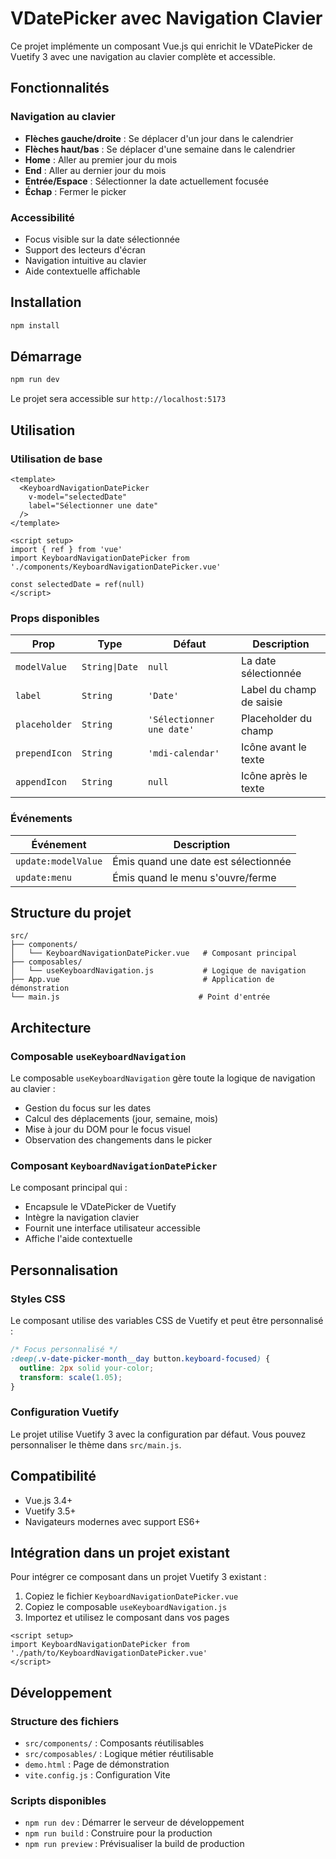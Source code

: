 # VDatePicker avec Navigation Clavier

Ce projet implémente un composant Vue.js qui enrichit le VDatePicker de Vuetify 3 avec une navigation au clavier complète et accessible.

## Fonctionnalités

### Navigation au clavier
- **Flèches gauche/droite** : Se déplacer d'un jour dans le calendrier
- **Flèches haut/bas** : Se déplacer d'une semaine dans le calendrier  
- **Home** : Aller au premier jour du mois
- **End** : Aller au dernier jour du mois
- **Entrée/Espace** : Sélectionner la date actuellement focusée
- **Échap** : Fermer le picker

### Accessibilité
- Focus visible sur la date sélectionnée
- Support des lecteurs d'écran
- Navigation intuitive au clavier
- Aide contextuelle affichable

## Installation

```bash
npm install
```

## Démarrage

```bash
npm run dev
```

Le projet sera accessible sur `http://localhost:5173`

## Utilisation

### Utilisation de base

```vue
<template>
  <KeyboardNavigationDatePicker 
    v-model="selectedDate"
    label="Sélectionner une date"
  />
</template>

<script setup>
import { ref } from 'vue'
import KeyboardNavigationDatePicker from './components/KeyboardNavigationDatePicker.vue'

const selectedDate = ref(null)
</script>
```

### Props disponibles

| Prop | Type | Défaut | Description |
|------|------|--------|-------------|
| `modelValue` | `String\|Date` | `null` | La date sélectionnée |
| `label` | `String` | `'Date'` | Label du champ de saisie |
| `placeholder` | `String` | `'Sélectionner une date'` | Placeholder du champ |
| `prependIcon` | `String` | `'mdi-calendar'` | Icône avant le texte |
| `appendIcon` | `String` | `null` | Icône après le texte |

### Événements

| Événement | Description |
|-----------|-------------|
| `update:modelValue` | Émis quand une date est sélectionnée |
| `update:menu` | Émis quand le menu s'ouvre/ferme |

## Structure du projet

```
src/
├── components/
│   └── KeyboardNavigationDatePicker.vue   # Composant principal
├── composables/
│   └── useKeyboardNavigation.js           # Logique de navigation
├── App.vue                                # Application de démonstration
└── main.js                               # Point d'entrée
```

## Architecture

### Composable `useKeyboardNavigation`

Le composable `useKeyboardNavigation` gère toute la logique de navigation au clavier :

- Gestion du focus sur les dates
- Calcul des déplacements (jour, semaine, mois)
- Mise à jour du DOM pour le focus visuel
- Observation des changements dans le picker

### Composant `KeyboardNavigationDatePicker`

Le composant principal qui :

- Encapsule le VDatePicker de Vuetify
- Intègre la navigation clavier
- Fournit une interface utilisateur accessible
- Affiche l'aide contextuelle

## Personnalisation

### Styles CSS

Le composant utilise des variables CSS de Vuetify et peut être personnalisé :

```css
/* Focus personnalisé */
:deep(.v-date-picker-month__day button.keyboard-focused) {
  outline: 2px solid your-color;
  transform: scale(1.05);
}
```

### Configuration Vuetify

Le projet utilise Vuetify 3 avec la configuration par défaut. Vous pouvez personnaliser le thème dans `src/main.js`.

## Compatibilité

- Vue.js 3.4+
- Vuetify 3.5+
- Navigateurs modernes avec support ES6+

## Intégration dans un projet existant

Pour intégrer ce composant dans un projet Vuetify 3 existant :

1. Copiez le fichier `KeyboardNavigationDatePicker.vue`
2. Copiez le composable `useKeyboardNavigation.js`
3. Importez et utilisez le composant dans vos pages

```vue
<script setup>
import KeyboardNavigationDatePicker from './path/to/KeyboardNavigationDatePicker.vue'
</script>
```

## Développement

### Structure des fichiers

- `src/components/` : Composants réutilisables
- `src/composables/` : Logique métier réutilisable
- `demo.html` : Page de démonstration
- `vite.config.js` : Configuration Vite

### Scripts disponibles

- `npm run dev` : Démarrer le serveur de développement
- `npm run build` : Construire pour la production
- `npm run preview` : Prévisualiser la build de production
